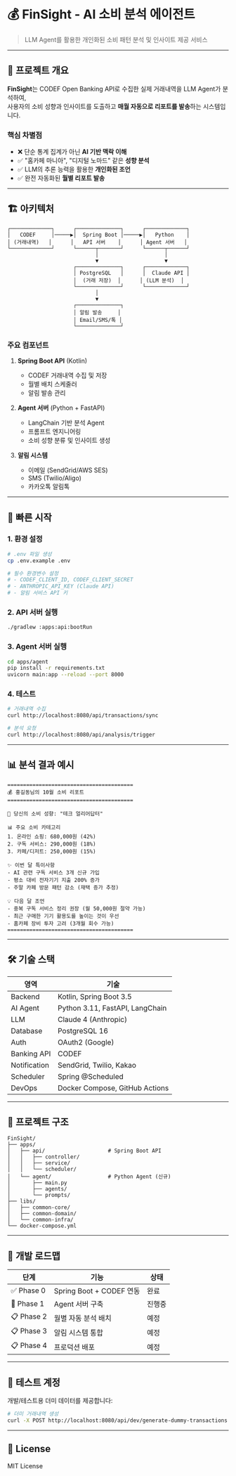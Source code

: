 # 💰 FinSight - AI 소비 분석 에이전트

> LLM Agent를 활용한 개인화된 소비 패턴 분석 및 인사이트 제공 서비스

---

## 🎯 프로젝트 개요

**FinSight**는 CODEF Open Banking API로 수집한 실제 거래내역을 LLM Agent가 분석하여,  
사용자의 소비 성향과 인사이트를 도출하고 **매월 자동으로 리포트를 발송**하는 시스템입니다.

### 핵심 차별점
- ❌ 단순 통계 집계가 아닌 **AI 기반 맥락 이해**
- ✅ "홈카페 마니아", "디지털 노마드" 같은 **성향 분석**
- ✅ LLM의 추론 능력을 활용한 **개인화된 조언**
- ✅ 완전 자동화된 **월별 리포트 발송**

---

## 🏗️ 아키텍처

```
┌─────────────┐      ┌──────────────┐      ┌─────────────┐
│   CODEF     │─────▶│  Spring Boot │─────▶│   Python    │
│ (거래내역)   │      │   API 서버    │      │ Agent 서버   │
└─────────────┘      └──────┬───────┘      └──────┬──────┘
                            │                     │
                            ▼                     ▼
                     ┌──────────────┐      ┌─────────────┐
                     │ PostgreSQL   │      │  Claude API │
                     │  (거래 저장)  │      │ (LLM 분석)  │
                     └──────────────┘      └─────────────┘
                            │
                            ▼
                     ┌──────────────┐
                     │ 알림 발송     │
                     │ Email/SMS/톡 │
                     └──────────────┘
```

### 주요 컴포넌트

1. **Spring Boot API** (Kotlin)
    - CODEF 거래내역 수집 및 저장
    - 월별 배치 스케줄러
    - 알림 발송 관리

2. **Agent 서버** (Python + FastAPI)
    - LangChain 기반 분석 Agent
    - 프롬프트 엔지니어링
    - 소비 성향 분류 및 인사이트 생성

3. **알림 시스템**
    - 이메일 (SendGrid/AWS SES)
    - SMS (Twilio/Aligo)
    - 카카오톡 알림톡

---

## 🚀 빠른 시작

### 1. 환경 설정

```bash
# .env 파일 생성
cp .env.example .env

# 필수 환경변수 설정
# - CODEF_CLIENT_ID, CODEF_CLIENT_SECRET
# - ANTHROPIC_API_KEY (Claude API)
# - 알림 서비스 API 키
```

### 2. API 서버 실행

```bash
./gradlew :apps:api:bootRun
```

### 3. Agent 서버 실행

```bash
cd apps/agent
pip install -r requirements.txt
uvicorn main:app --reload --port 8000
```

### 4. 테스트

```bash
# 거래내역 수집
curl http://localhost:8080/api/transactions/sync

# 분석 요청
curl http://localhost:8080/api/analysis/trigger
```

---

## 📊 분석 결과 예시

```
========================================
💰 홍길동님의 10월 소비 리포트
========================================

🎯 당신의 소비 성향: "테크 얼리어답터"

📊 주요 소비 카테고리
1. 온라인 쇼핑: 680,000원 (42%)
2. 구독 서비스: 290,000원 (18%)
3. 카페/디저트: 250,000원 (15%)

✨ 이번 달 특이사항
- AI 관련 구독 서비스 3개 신규 가입
- 평소 대비 전자기기 지출 200% 증가
- 주말 카페 방문 패턴 감소 (재택 증가 추정)

💡 다음 달 조언
- 중복 구독 서비스 정리 권장 (월 50,000원 절약 가능)
- 최근 구매한 기기 활용도를 높이는 것이 우선
- 홈카페 장비 투자 고려 (3개월 회수 가능)
========================================
```

---

## 🛠️ 기술 스택

| 영역 | 기술 |
|------|------|
| Backend | Kotlin, Spring Boot 3.5 |
| AI Agent | Python 3.11, FastAPI, LangChain |
| LLM | Claude 4 (Anthropic) |
| Database | PostgreSQL 16 |
| Auth | OAuth2 (Google) |
| Banking API | CODEF |
| Notification | SendGrid, Twilio, Kakao |
| Scheduler | Spring @Scheduled |
| DevOps | Docker Compose, GitHub Actions |

---

## 📁 프로젝트 구조

```
FinSight/
├── apps/
│   ├── api/                    # Spring Boot API
│   │   ├── controller/
│   │   ├── service/
│   │   └── scheduler/
│   └── agent/                  # Python Agent (신규)
│       ├── main.py
│       ├── agents/
│       └── prompts/
├── libs/
│   ├── common-core/
│   ├── common-domain/
│   └── common-infra/
└── docker-compose.yml
```

---

## 📅 개발 로드맵

| 단계 | 기능 | 상태 |
|------|------|------|
| ✅ Phase 0 | Spring Boot + CODEF 연동 | 완료 |
| 🔄 Phase 1 | Agent 서버 구축 | 진행중 |
| 📋 Phase 2 | 월별 자동 분석 배치 | 예정 |
| 📋 Phase 3 | 알림 시스템 통합 | 예정 |
| 📋 Phase 4 | 프로덕션 배포 | 예정 |

---

## 🧪 테스트 계정

개발/테스트용 더미 데이터를 제공합니다:

```bash
# 더미 거래내역 생성
curl -X POST http://localhost:8080/api/dev/generate-dummy-transactions
```

---

## 📝 License

MIT License